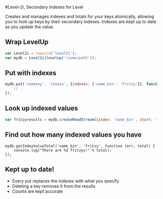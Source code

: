 #Level-2i, Secondary Indexes for Level

Creates and manages indexes and totals for your keys atomically, allowing you to look up keys by their secondary indexes.
Indexes are kept up to date as you update the value.

## Wrap LevelUp

```javascript
var Level2i = require('level2i');
var mydb = Level2i(levelup('/some/path'));
```

## Put with indexes

```javascript
mydb.put('somekey', 'cheese', {indexes: {'name_bin': 'Fritzy'}}, function (err) {
    // ...
});
```

## Look up indexed values

```javascript
var fritzyresults = mydb.createReadStream({index: 'name_bin', start: 'fritzy', end: 'fritzy'});
```

## Find out how many indexed values you have

```
mydb.getIndexValueTotal('name_bin', 'fritzy', function (err, total) {
    console.log("There are %d fritzys!" % total);
});
```

## Kept up to date!

* Every put replaces the indexes with what you specify
* Deleting a key removes it from the results
* Counts are kept accurate
